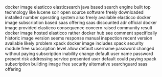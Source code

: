 docker image elasticco elasticsearch java based search engine built top technology like lucene solr open source software freely downloaded installed number operating system also freely available elasticco docker image subscription based saas offering saas discounted adr official docker image provided elasticco consequence concern raised community result docker image hosted elasticco rather docker hub see comment specifically historic image version seems response manual inspection recent version available likely problem xpack docker image includes xpack security module free subscription level allow default username password changed without paying subscription inability change default user name password present risk addressing service presented user default could paying xpack subscription building image free security alternative searchguard saas offering